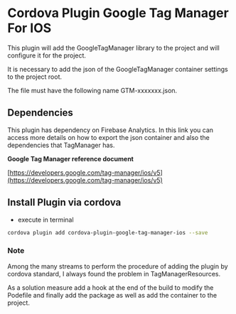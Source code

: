 # Cordova Plugin Google Tag Manager For IOS

This plugin will add the GoogleTagManager library to the project and will configure it for the project.

It is necessary to add the json of the GoogleTagManager container settings to the project root.

The file must have the following name GTM-xxxxxxx.json.

## Dependencies
This plugin has dependency on Firebase Analytics.
In this link you can access more details on how to export the json container and also the dependencies that TagManager has.

**Google Tag Manager reference document**

[https://developers.google.com/tag-manager/ios/v5](https://developers.google.com/tag-manager/ios/v5)

## Install Plugin via cordova

- execute in terminal 
```sh
cordova plugin add cordova-plugin-google-tag-manager-ios --save
```

### Note
Among the many streams to perform the procedure of adding the plugin by cordova standard, I always found the problem in TagManagerResources.

As a solution measure add a hook at the end of the build to modify the Podefile and finally add the package as well as add the container to the project.
